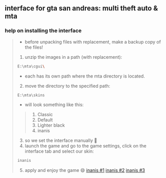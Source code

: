 ## interface for gta san andreas: multi theft auto & mta
### help on installing the interface
> - before unpacking files with replacement, make a backup copy of the files!
> 
> 1. unzip the images in a path (with replacement):
> ```bash
> E:\mta\cgui\
> ```
> 
> - each has its own path where the mta directory is located.
> 2. move the directory to the specified path:
> ```bash
> E:\mta\skins
> ```
> 
> - will look something like this:
> > 1. Classic
> > 2. Default
> > 3. Lighter black
> > 4. inanis
> 
> 3. so we set the interface manually 👀️
> 4. launch the game and go to the game settings, click on the interface tab and select our skin:
> ```bash
> inanis
> ```
> 
> 5. apply and enjoy the game 😄
[inanis #1](https://raw.githubusercontent.com/ST2GE/6d-ec-mta/refs/heads/main/screenshots/ina.png)
[inanis #2](https://raw.githubusercontent.com/ST2GE/6d-ec-mta/refs/heads/main/screenshots/ina2.png)
[inanis #3](https://raw.githubusercontent.com/ST2GE/6d-ec-mta/refs/heads/main/screenshots/ina3.png)



